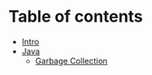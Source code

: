 # Table of contents

* [Intro](README.md)
* [Java](java/README.md)
  * [Garbage Collection](java/garbage-collection.md)
